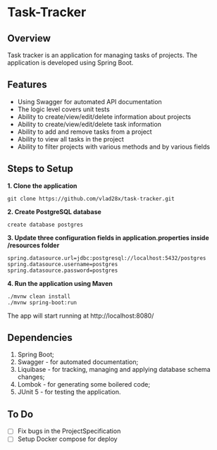 # Task-Tracker

## Overview
Task tracker is an application for managing tasks of projects.
The application is developed using Spring Boot.

## Features

* Using Swagger for automated API documentation
* The logic level covers unit tests
* Ability to create/view/edit/delete information about projects
* Ability to create/view/edit/delete task information
* Ability to add and remove tasks from a project
* Ability to view all tasks in the project
* Ability to filter projects with various methods and by various fields

## Steps to Setup

**1. Clone the application**

```
git clone https://github.com/vlad28x/task-tracker.git
```

**2. Create PostgreSQL database**

```
create database postgres
```

**3. Update three configuration fields in application.properties inside /resources folder**

```
spring.datasource.url=jdbc:postgresql://localhost:5432/postgres
spring.datasource.username=postgres
spring.datasource.password=postgres
```

**4. Run the application using Maven**

```
./mvnw clean install
./mvnw spring-boot:run
```

The app will start running at http://localhost:8080/

## Dependencies

1. Spring Boot;
2. Swagger - for automated documentation;
3. Liquibase - for tracking, managing and applying database schema changes;
4. Lombok - for generating some boilered code;
5. JUnit 5 - for testing the application.

## To Do

- [ ] Fix bugs in the ProjectSpecification
- [ ] Setup Docker compose for deploy

